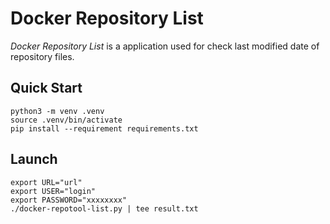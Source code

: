 # Docker Repository List

*Docker Repository List* is a application used for check last modified date of repository files.

## Quick Start

```shell
python3 -m venv .venv
source .venv/bin/activate
pip install --requirement requirements.txt
```

## Launch

```shell
export URL="url"
export USER="login"
export PASSWORD="xxxxxxxx"
./docker-repotool-list.py | tee result.txt
```
